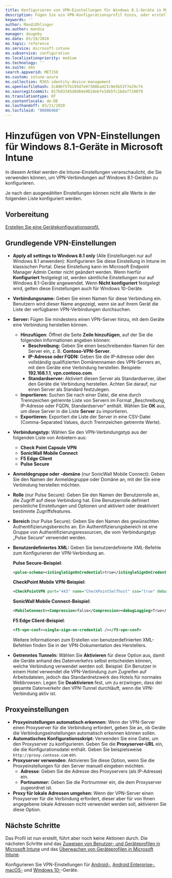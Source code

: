 ```yaml
---
title: Konfigurieren von VPN-Einstellungen für Windows 8.1-Geräte in Microsoft Intune – Azure | Microsoft-Dokumentation
description: Fügen Sie ein VPN-Konfigurationsprofil hinzu, oder erstellen Sie ein solches Profil mithilfe der VPN-Konfigurationseinstellungen (Virtual Private Network), einschließlich der Verbindungsdetails und der Proxyeinstellungen, die die IP- oder FQDN-Adresse und den TCP-Port enthalten müssen, in Microsoft Intune auf Geräten mit Windows 8.1.
keywords: ''
author: MandiOhlinger
ms.author: mandia
manager: dougeby
ms.date: 03/19/2020
ms.topic: reference
ms.service: microsoft-intune
ms.subservice: configuration
ms.localizationpriority: medium
ms.technology: ''
ms.suite: ems
search.appverid: MET150
ms.custom: intune-azure
ms.collection: M365-identity-device-management
ms.openlocfilehash: 2c80bf57b195d7e97308ba423c9e5b53f7e29c74
ms.sourcegitcommit: 017b93345d8d8de962debfe3db5fc1bda7719079
ms.translationtype: HT
ms.contentlocale: de-DE
ms.lasthandoff: 03/21/2020
ms.locfileid: "80086466"
---
```

# <a name="add-vpn-settings-on-windows-81-devices-in-microsoft-intune"></a>Hinzufügen von VPN-Einstellungen für Windows 8.1-Geräte in Microsoft Intune

In diesem Artikel werden die Intune-Einstellungen veranschaulicht, die Sie verwenden können, um VPN-Verbindungen auf Windows 8.1-Geräten zu konfigurieren.

Je nach den ausgewählten Einstellungen können nicht alle Werte in der folgenden Liste konfiguriert werden.

## <a name="before-you-begin"></a>Vorbereitung

[Erstellen Sie eine Gerätekonfigurationsprofil.](vpn-settings-configure.md)

## <a name="base-vpn-settings"></a>Grundlegende VPN-Einstellungen

- **Apply all settings to Windows 8.1 only** (Alle Einstellungen nur auf Windows 8.1 anwenden): Konfigurieren Sie diese Einstellung in Intune im klassischen Portal. Diese Einstellung kann im Microsoft Endpoint Manager Admin Center nicht geändert werden. Wenn hierfür **Konfiguriert** festgelegt ist, werden sämtliche Einstellungen nur auf Windows 8.1-Geräte angewendet. Wenn **Nicht konfiguriert** festgelegt wird, gelten diese Einstellungen auch für Windows 10-Geräte.
- **Verbindungsname:** Geben Sie einen Namen für diese Verbindung ein. Benutzern wird dieser Name angezeigt, wenn sie auf ihrem Gerät die Liste der verfügbaren VPN-Verbindungen durchsuchen.
- **Server:** Fügen Sie mindestens einen VPN-Server hinzu, mit dem Geräte eine Verbindung herstellen können.
  - **Hinzufügen**: Öffnet die Seite **Zeile hinzufügen**, auf der Sie die folgenden Informationen angeben können:
    - **Beschreibung:** Geben Sie einen beschreibenden Namen für den Server ein, z. B. **Contoso-VPN-Server**.
    - **IP-Adresse oder FQDN:** Geben Sie die IP-Adresse oder den vollständig qualifizierten Domänennamen des VPN-Servers an, mit dem Geräte eine Verbindung herstellen. Beispiele: **192.168.1.1**, **vpn.contoso.com**.
    - **Standardserver:** Aktiviert diesen Server als Standardserver, über den Geräte die Verbindung herstellen. Achten Sie darauf, nur einen Server als Standard festzulegen.
  - **Importieren:** Suchen Sie nach einer Datei, die eine durch Trennzeichen getrennte Liste von Servern im Format „Beschreibung, IP-Adresse oder FQDN, Standardserver“ enthält. Wählen Sie **OK** aus, um diese Server in die Liste **Server** zu importieren.
  - **Exportieren:** Exportiert die Liste der Server in eine CSV-Datei (Comma-Separated Values, durch Trennzeichen getrennte Werte).

- **Verbindungstyp:** Wählen Sie den VPN-Verbindungstyp aus der folgenden Liste von Anbietern aus:
  - **Check Point Capsule VPN**
  - **SonicWall Mobile Connect**
  - **F5 Edge Client**
  - **Pulse Secure**

<!--- **Fingerprint** (Check Point Capsule VPN only): Specify a string (for example, "Contoso Fingerprint Code") that will be used to verify that the VPN server can be trusted. A fingerprint can be sent to the client so it knows to trust any server that presents the same fingerprint when connecting. If the device doesn't already have the fingerprint, it will prompt the user to trust the VPN server that they are connecting to while showing the fingerprint. (The user manually verifies the fingerprint and chooses **trust** to connect.) --->

- **Anmeldegruppe oder -domäne** (nur SonicWall Mobile Connect): Geben Sie den Namen der Anmeldegruppe oder Domäne an, mit der Sie eine Verbindung herstellen möchten.

- **Rolle** (nur Pulse Secure): Geben Sie den Namen der Benutzerrolle an, die Zugriff auf diese Verbindung hat. Eine Benutzerrolle definiert persönliche Einstellungen und Optionen und aktiviert oder deaktiviert bestimmte Zugriffsfeatures.

- **Bereich** (nur Pulse Secure): Geben Sie den Namen des gewünschten Authentifizierungsbereichs an. Ein Authentifizierungsbereich ist eine Gruppe von Authentifizierungsressourcen, die vom Verbindungstyp „Pulse Secure“ verwendet werden.

- **Benutzerdefiniertes XML:** Geben Sie benutzerdefinierte XML-Befehle zum Konfigurieren der VPN-Verbindung an.

  **Pulse Secure-Beispiel**:

  ```xml
  <pulse-schema><isSingleSignOnCredential>true</isSingleSignOnCredential></pulse-schema>
  ```

  **CheckPoint Mobile VPN-Beispiel**:

  ```xml
  <CheckPointVPN port="443" name="CheckPointSelfhost" sso="true" debug="3" />
  ```

  **SonicWall Mobile Connect-Beispiel**:

  ```xml
  <MobileConnect><Compression>false</Compression><debugLogging>True</debugLogging><packetCapture>False</packetCapture></MobileConnect>
  ```

  **F5 Edge Client-Beispiel**:

  ```xml
  <f5-vpn-conf><single-sign-on-credential /></f5-vpn-conf>
  ```

  Weitere Informationen zum Erstellen von benutzerdefinierten XML-Befehlen finden Sie in der VPN-Dokumentation des Herstellers.

- **Getrenntes Tunneln:** Wählen Sie **Aktivieren** für diese Option aus, damit die Geräte anhand des Datenverkehrs selbst entscheiden können, welche Verbindung verwendet werden soll. Beispiel: Ein Benutzer in einem Hotel verwendet die VPN-Verbindung zum Zugreifen auf Arbeitsdateien, jedoch das Standardnetzwerk des Hotels für normales Webbrowsen. Legen Sie **Deaktivieren** fest, um zu erzwingen, dass der gesamte Datenverkehr den VPN-Tunnel durchläuft, wenn die VPN-Verbindung aktiv ist.

## <a name="proxy-settings"></a>Proxyeinstellungen

- **Proxyeinstellungen automatisch erkennen:** Wenn der VPN-Server einen Proxyserver für die Verbindung erfordert, geben Sie an, ob Geräte die Verbindungseinstellungen automatisch erkennen können sollen.
- **Automatisches Konfigurationsskript:** Verwenden Sie eine Datei, um den Proxyserver zu konfigurieren. Geben Sie die **Proxyserver-URL** ein, die die Konfigurationsdatei enthält. Geben Sie beispielsweise `http://proxy.contoso.com` ein.
- **Proxyserver verwenden**: Aktivieren Sie diese Option, wenn Sie die Proxyeinstellungen für den Server manuell eingeben möchten.
  - **Adresse**: Geben Sie die Adresse des Proxyservers (als IP-Adresse) ein.
  - **Portnummer:** Geben Sie die Portnummer ein, die dem Proxyserver zugeordnet ist.
- **Proxy für lokale Adressen umgehen:** Wenn der VPN-Server einen Proxyserver für die Verbindung erfordert, dieser aber für von Ihnen angegebene lokale Adressen nicht verwendet werden soll, aktivieren Sie diese Option.

## <a name="next-steps"></a>Nächste Schritte

Das Profil ist nun erstellt, führt aber noch keine Aktionen durch. Die nächsten Schritte sind das [Zuweisen von Benutzer- und Geräteprofilen in Microsoft Intune](device-profile-assign.md) und das [Überwachen von Geräteprofilen in Microsoft Intune](device-profile-monitor.md).

Konfigurieren Sie VPN-Einstellungen für [Android-](vpn-settings-android.md), [Android Enterprise-](vpn-settings-android-enterprise.md), [macOS-](vpn-settings-macos.md) und [Windows 10-](vpn-settings-windows-10.md)-Geräte.
